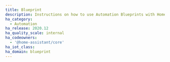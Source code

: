```yaml
---
title: Blueprint
description: Instructions on how to use Automation Blueprints with Home Assistant.
ha_category:
  - Automation
ha_release: 2020.12
ha_quality_scale: internal
ha_codeowners:
  - '@home-assistant/core'
ha_iot_class:
ha_domain: blueprint
---
```


<script>document.location.href = '/docs/automation/using_blueprints/';</script>
